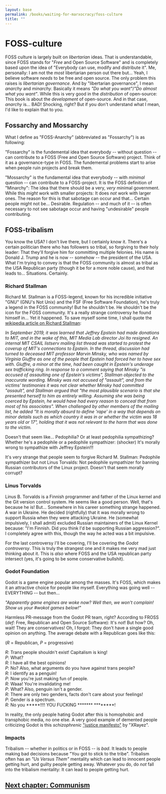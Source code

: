 ```yaml
---
layout: base
permalink: /books/waiting-for-marxocracy/foss-culture
title: ""
---
```


# FOSS-culture
FOSS culture is largely built on *libertarian* ideas. That is understandable,
since FOSS stands for "*Free* and Open Source Software" and is completely
based upon the idea of "Everybody can use, modify and distribute it".
Me, personally: I am not the *most* libertarian person out there but...
Yeah, I believe software *needs* to be free and open source. The only
problem this raises is *libertarian governance*. And by "libertarian
governance", I mean *anarchy* and *minarchy*. Basically it means
*"Do what you want"*/*"Do almost what you want"*. While this is
very good in the *distribution* of open-source: This book is about
the *development* of open-source. And in that case, *anarchy* is...
BAD! Shocking, right? But if you don't understand what I mean,
I'd like to explain that to you.

## Fossarchy and Mossarchy
What I define as "FOSS-Anarchy" (abbreviated as "Fossarchy")
is as following:

"Fossarchy" is the fundemental idea that everybody -- without
question -- can contribute to a FOSS (Free and Open Source Software)
project. Think of it as a governance-type in FOSS. The fundemental
problems start to arise when people ruin projects and break them.

"Mossarchy" is the fundamental idea that everybody -- with
*minimal* question -- can contribute to a FOSS-project. It is the
FOSS definition of "Minarchy": The idea that there should be a
very, *very* minimal government. While this *might* work with
smaller projects: It does *not* work with larger ones. The
reason for this is that sabotage can occur and that...
Certain people might not be... Desirable. Regulation
-- and much of it -- is often necessary to not see
sabotage occur and having "undesirable" people
contributing.

## FOSS-tribalism
You know the USA? I don't live there, but I certainly know
it. There's a certain politician there who has followers
so tribal, so forgiving to their holy leader: That they'll
forgive him for committing multiple felonies. His name is
Donald J. Trump and he is now -- somehow -- the president
of the USA. What I'm trying to convey is that the FOSS
community is almost as tribal as the USA Republican party
(though it be for a more noble cause), and that leads to...
Situations. Certainly.

### Richard Stallman
Richard M. Stallman is a FOSS-legend, known for his incredible
initiative "GNU" (GNU's Not Unix) and the FSF (Free Software
Foundation), he's truly a legend in the FOSS community! But
he shouldn't be. He shouldn't be the icon for the FOSS community.
It's a really strange controversy he found himself in... Yet
it happened. To save myself some time, I shall quote the
[wikipedia article on Richard Stallman](https://en.wikipedia.org/wiki/Richard_Stallman):

*In September 2019, it was learned that Jeffrey Epstein had made donations to MIT, and in the wake of this,
MIT Media Lab director Joi Ito resigned. An internal MIT CSAIL listserv mailing list thread was started to
protest the coverup of MIT's connections to Epstein. In the thread, discussion had turned to deceased
MIT professor Marvin Minsky, who was named by Virginia Giuffre as one of the people that Epstein had forced
her to have sex with. Giuffre, a minor at the time, had been caught in Epstein's underage sex
trafficking ring. In response to a comment saying that Minsky "is accused of assaulting one of Epstein's
victims", Stallman objected to the inaccurate wording. Minsky was not accused of "assault", and from the
victims' testimonies it was not clear whether Minsky had committed "assault", and Stallman argued that "the
most plausible scenario is that she presented herself to him as entirely willing. Assuming she was being
coerced by Epstein, he would have had every reason to conceal that from most of his associates". When
challenged by other members of the mailing list, he added "It is morally absurd to define 'rape' in a way
that depends on minor details such as which country it was in or whether the victim was 18 years old or 17",
holding that it was not relevant to the harm that was done to the victim.*

Doesn't that seem like... Pedophilia? Or at least pedophilia sympathizing? Whether he's a
pedophile or a pedophile sympathizer: (shocker) It's morally wrong to sympathize with
Jeffrey Epstein!!!

It's very strange that people seem to forgive Richard M. Stallman: Pedophile sympathizer
but not Linus Torvalds: Not pedophile sympathizer for banning Russian contributors of
the Linux project. Doesn't that seem morally corrupt?

### Linus Torvalds
Linus B. Torvalds is a Finnish programmer and father of the Linux kernel and the
Git version control system. He seems like a good person. Well, that's because he
is! But... Somewhere in his career something strange happened. A war in Ukraine.
He decided (rightfully) that it was morally wrong to support Russia when they
were attacking Ukraine. He (somewhat impulsively, I shall admit) excluded Russian
maintainers of the Linux Kernel because: "I'm Finnish. Did you think I'd be
supporting Russian aggression?". I completely agree with this, though the
way he acted was a bit impulsive.

For the last controversy I'll be covering, I'll be covering the *Godot
controversy*. This is truly the strangest one and it makes me very mad
just thinking about it. This is *also* where FOSS and the USA
republican party intersect (yes, it's going to be some conservative
bullshit).

### Godot Foundation
Godot is a game engine popular among the masses. It's FOSS, which makes
it an attractive choice for people like myself. Everything was going
well -- EVERYTHING -- but then...

*"Apparently game engines are woke now? Well then, we won't complain!
Show us your #wokot games below!"*

Harmless PR-message from the Godot PR team, right? According to FROSS
(*def:* Free, Republican and Open Source Software): It's *not*! But how?
Oh, wait! They are conservatives! Oh, I forgot: They don't have a
single good opinion on anything. The average debate with a Republican
goes like this:

(*R* = Republican, *P* = progressive)

*R*: Trans people shouldn't exist! Capitalism is king!  
*P*: What?  
*R*: I have all the best opinions!  
*P*: No? Also, what arguments do you have against trans people?  
*R*: I identify as a penguin!  
*P*: Now you're just making fun of people.  
*R*: Waaa! You're invalidating me!  
*P*: What? Also, penguin isn't a gender.  
*R*: There are only two genders, facts don't care about your feelings!  
*P*: Gender is a spectrum.  
*R*: No you \*\*\*\*\*!!!! YOU FUCKING \*\*\*\*\*\*\* \*\*\*\*\*\*\*\*!  

In reality, the only people hating Godot after this is homophobic
and transphobic media, no one else. A very good example of demented
people criticizing Godot is this *schizophrenic*
["justice manifesto"](https://waiting-for-blue-robot.gitlab.io/justice_manifesto.html) by "XRayez".

### Impacts
Tribalism -- whether in politics or in FOSS -- is *bad*. It leads
to people making bad decisions because "You got to stick to the
tribe". Tribalism often has an *"Us Versus Them"* mentality
which can lead to innocent people getting hurt, and guilty people
getting away. Whatever you do, do *not* fall into the tribalism
mentality: It can lead to people getting hurt.

## [Next chapter: Communism](/books/waiting-for-marxocracy/communism)
